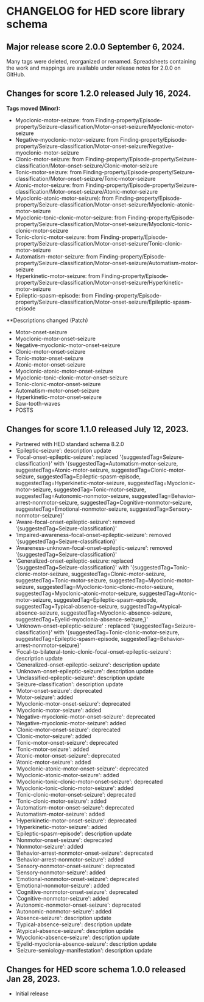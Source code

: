 # CHANGELOG for HED score library schema

## Major release score 2.0.0 September 6, 2024.

Many tags were deleted, reorganized or renamed. Spreadsheets containing the work and mappings are available under
release notes for 2.0.0 on GitHub.

## Changes for score 1.2.0 released July 16, 2024.

**Tags moved (Minor):**
 * Myoclonic-motor-seizure: from Finding-property/Episode-property/Seizure-classification/Motor-onset-seizure/Myoclonic-motor-seizure
 * Negative-myoclonic-motor-seizure: from Finding-property/Episode-property/Seizure-classification/Motor-onset-seizure/Negative-myoclonic-motor-seizure
 * Clonic-motor-seizure: from Finding-property/Episode-property/Seizure-classification/Motor-onset-seizure/Clonic-motor-seizure
 * Tonic-motor-seizure: from Finding-property/Episode-property/Seizure-classification/Motor-onset-seizure/Tonic-motor-seizure
 * Atonic-motor-seizure: from Finding-property/Episode-property/Seizure-classification/Motor-onset-seizure/Atonic-motor-seizure
 * Myoclonic-atonic-motor-seizure): from Finding-property/Episode-property/Seizure-classification/Motor-onset-seizure/Myoclonic-atonic-motor-seizure 
 * Myoclonic-tonic-clonic-motor-seizure: from Finding-property/Episode-property/Seizure-classification/Motor-onset-seizure/Myoclonic-tonic-clonic-motor-seizure
 * Tonic-clonic-motor-seizure: from Finding-property/Episode-property/Seizure-classification/Motor-onset-seizure/Tonic-clonic-motor-seizure
 * Automatism-motor-seizure: from Finding-property/Episode-property/Seizure-classification/Motor-onset-seizure/Automatism-motor-seizure
 * Hyperkinetic-motor-seizure: from Finding-property/Episode-property/Seizure-classification/Motor-onset-seizure/Hyperkinetic-motor-seizure
 * Epileptic-spasm-episode: from Finding-property/Episode-property/Seizure-classification/Motor-onset-seizure/Epileptic-spasm-episode

**Descriptions changed (Patch)
 * Motor-onset-seizure 
 * Myoclonic-motor-onset-seizure
 * Negative-myoclonic-motor-onset-seizure
 * Clonic-motor-onset-seizure
 * Tonic-motor-onset-seizure 
 * Atonic-motor-onset-seizure 
 * Myoclonic-atonic-motor-onset-seizure
 * Myoclonic-tonic-clonic-motor-onset-seizure
 * Tonic-clonic-motor-onset-seizure
 * Automatism-motor-onset-seizure
 * Hyperkinetic-motor-onset-seizure
 * Saw-tooth-waves
 * POSTS


## Changes for score 1.1.0 released July 12, 2023.
* Partnered with HED standard schema 8.2.0
* 'Epileptic-seizure': description update
* 'Focal-onset-epileptic-seizure': replaced '{suggestedTag=Seizure-classification}' with '{suggestedTag=Automatism-motor-seizure, suggestedTag=Atonic-motor-seizure, suggestedTag=Clonic-motor-seizure, suggestedTag=Epileptic-spasm-episode, suggestedTag=Hyperkinetic-motor-seizure, suggestedTag=Myoclonic-motor-seizure, suggestedTag=Tonic-motor-seizure, suggestedTag=Autonomic-nonmotor-seizure, suggestedTag=Behavior-arrest-nonmotor-seizure, suggestedTag=Cognitive-nonmotor-seizure, suggestedTag=Emotional-nonmotor-seizure, suggestedTag=Sensory-nonmotor-seizure}'
* 'Aware-focal-onset-epileptic-seizure': removed '{suggestedTag=Seizure-classification}'
* 'Impaired-awareness-focal-onset-epileptic-seizure': removed '{suggestedTag=Seizure-classification}'
* 'Awareness-unknown-focal-onset-epileptic-seizure': removed '{suggestedTag=Seizure-classification}'
* 'Generalized-onset-epileptic-seizure: replaced '{suggestedTag=Seizure-classification}' with '{suggestedTag=Tonic-clonic-motor-seizure, suggestedTag=Clonic-motor-seizure, suggestedTag=Tonic-motor-seizure, suggestedTag=Myoclonic-motor-seizure, suggestedTag=Myoclonic-tonic-clonic-motor-seizure, suggestedTag=Myoclonic-atonic-motor-seizure, suggestedTag=Atonic-motor-seizure, suggestedTag=Epileptic-spasm-episode, suggestedTag=Typical-absence-seizure, suggestedTag=Atypical-absence-seizure, suggestedTag=Myoclonic-absence-seizure, suggestedTag=Eyelid-myoclonia-absence-seizure,}'
* 'Unknown-onset-epileptic-seizure' : replaced '{suggestedTag=Seizure-classification}' with '{suggestedTag=Tonic-clonic-motor-seizure, suggestedTag=Epileptic-spasm-episode, suggestedTag=Behavior-arrest-nonmotor-seizure}'
* 'Focal-to-bilateral-tonic-clonic-focal-onset-epileptic-seizure': description update
* 'Generalized-onset-epileptic-seizure': description update
* 'Unknown-onset-epileptic-seizure': description update
* 'Unclassified-epileptic-seizure': description update
* 'Seizure-classification': description update   
* 'Motor-onset-seizure': deprecated
* 'Motor-seizure': added
* 'Myoclonic-motor-onset-seizure': deprecated
* 'Myoclonic-motor-seizure': added
* 'Negative-myoclonic-motor-onset-seizure': deprecated
* 'Negative-myoclonic-motor-seizure': added
* 'Clonic-motor-onset-seizure': deprecated
* 'Clonic-motor-seizure': added
* 'Tonic-motor-onset-seizure': deprecated
* 'Tonic-motor-seizure': added
* 'Atonic-motor-onset-seizure': deprecated
* 'Atonic-motor-seizure': added
* 'Myoclonic-atonic-motor-onset-seizure': deprecated
* 'Myoclonic-atonic-motor-seizure': added
* 'Myoclonic-tonic-clonic-motor-onset-seizure': deprecated
* 'Myoclonic-tonic-clonic-motor-seizure': added
* 'Tonic-clonic-motor-onset-seizure': deprecated
* 'Tonic-clonic-motor-seizure': added
* 'Automatism-motor-onset-seizure': deprecated
* 'Automatism-motor-seizure': added
* 'Hyperkinetic-motor-onset-seizure': deprecated
* 'Hyperkinetic-motor-seizure': added
* 'Epileptic-spasm-episode': description update
* 'Nonmotor-onset-seizure': deprecated
* 'Nonmotor-seizure': added
* 'Behavior-arrest-nonmotor-onset-seizure': deprecated
* 'Behavior-arrest-nonmotor-seizure': added
* 'Sensory-nonmotor-onset-seizure': deprecated
* 'Sensory-nonmotor-seizure': added
* 'Emotional-nonmotor-onset-seizure': deprecated
* 'Emotional-nonmotor-seizure': added
* 'Cognitive-nonmotor-onset-seizure': deprecated
* 'Cognitive-nonmotor-seizure': added
* 'Autonomic-nonmotor-onset-seizure': deprecated
* 'Autonomic-nonmotor-seizure': added
* 'Absence-seizure': description update
* 'Typical-absence-seizure': description update
* 'Atypical-absence-seizure': description update
* 'Myoclonic-absence-seizure': description update
* 'Eyelid-myoclonia-absence-seizure': description update
* 'Seizure-semiology-manifestation': description update

## Changes for HED score schema 1.0.0 released Jan 28, 2023.

* Initial release 

